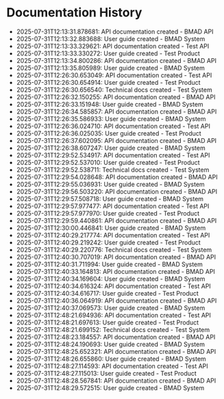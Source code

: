 # Documentation History

- 2025-07-31T12:13:31.878681: API documentation created - BMAD API
- 2025-07-31T12:13:32.883688: User guide created - BMAD System
- 2025-07-31T12:13:33.329621: API documentation created - Test API
- 2025-07-31T12:13:33.330272: User guide created - Test Product
- 2025-07-31T12:13:34.800286: API documentation created - BMAD API
- 2025-07-31T12:13:35.805989: User guide created - BMAD System
- 2025-07-31T12:26:30.653049: API documentation created - Test API
- 2025-07-31T12:26:30.654914: User guide created - Test Product
- 2025-07-31T12:26:30.656540: Technical docs created - Test System
- 2025-07-31T12:26:32.150255: API documentation created - BMAD API
- 2025-07-31T12:26:33.151948: User guide created - BMAD System
- 2025-07-31T12:26:34.585857: API documentation created - BMAD API
- 2025-07-31T12:26:35.586933: User guide created - BMAD System
- 2025-07-31T12:26:36.024710: API documentation created - Test API
- 2025-07-31T12:26:36.025035: User guide created - Test Product
- 2025-07-31T12:26:37.602095: API documentation created - BMAD API
- 2025-07-31T12:26:38.607247: User guide created - BMAD System
- 2025-07-31T12:29:52.534917: API documentation created - Test API
- 2025-07-31T12:29:52.537010: User guide created - Test Product
- 2025-07-31T12:29:52.538711: Technical docs created - Test System
- 2025-07-31T12:29:54.028648: API documentation created - BMAD API
- 2025-07-31T12:29:55.036931: User guide created - BMAD System
- 2025-07-31T12:29:56.503220: API documentation created - BMAD API
- 2025-07-31T12:29:57.508718: User guide created - BMAD System
- 2025-07-31T12:29:57.977477: API documentation created - Test API
- 2025-07-31T12:29:57.977970: User guide created - Test Product
- 2025-07-31T12:29:59.440861: API documentation created - BMAD API
- 2025-07-31T12:30:00.446841: User guide created - BMAD System
- 2025-07-31T12:40:29.217774: API documentation created - Test API
- 2025-07-31T12:40:29.219242: User guide created - Test Product
- 2025-07-31T12:40:29.220776: Technical docs created - Test System
- 2025-07-31T12:40:30.707019: API documentation created - BMAD API
- 2025-07-31T12:40:31.711994: User guide created - BMAD System
- 2025-07-31T12:40:33.164813: API documentation created - BMAD API
- 2025-07-31T12:40:34.169604: User guide created - BMAD System
- 2025-07-31T12:40:34.616324: API documentation created - Test API
- 2025-07-31T12:40:34.616717: User guide created - Test Product
- 2025-07-31T12:40:36.064919: API documentation created - BMAD API
- 2025-07-31T12:40:37.069573: User guide created - BMAD System
- 2025-07-31T12:48:21.694936: API documentation created - Test API
- 2025-07-31T12:48:21.697613: User guide created - Test Product
- 2025-07-31T12:48:21.699152: Technical docs created - Test System
- 2025-07-31T12:48:23.184557: API documentation created - BMAD API
- 2025-07-31T12:48:24.190693: User guide created - BMAD System
- 2025-07-31T12:48:25.652321: API documentation created - BMAD API
- 2025-07-31T12:48:26.655860: User guide created - BMAD System
- 2025-07-31T12:48:27.114593: API documentation created - Test API
- 2025-07-31T12:48:27.115013: User guide created - Test Product
- 2025-07-31T12:48:28.567841: API documentation created - BMAD API
- 2025-07-31T12:48:29.572515: User guide created - BMAD System
